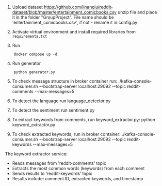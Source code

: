 1. Upload dataset https://github.com/linanqiu/reddit-dataset/blob/master/entertainment_comicbooks.csv
unzip file and place it in the folder "GroupProject". 
File name should be 'entertainment_comicbooks.csv', if not - rename it in config.py

2. Activate virtual environment and install required libraries from `requirements.txt`

3. Run 
```
    docker compose up -d
```

4. Run generator
```
    python generator.py
```

5. To check message structure in broker container run:
./kafka-console-consumer.sh --bootstrap-server localhost:29092 --topic reddit-comments --max-messages=5

6. To detect the language run language_detector.py

7. To detect the sentiment run sentiment.py

8. To extract keywords from comments, run keyword_extractor.py:
python keyword_extractor.py

9. To check extracted keywords, run in broker container:
./kafka-console-consumer.sh --bootstrap-server localhost:29092 --topic reddit-keywords --max-messages=5

The keyword extractor service:
- Reads messages from 'reddit-comments' topic
- Extracts the most common words (keywords) from each comment
- Sends results to 'reddit-keywords' topic
- Results include: comment ID, extracted keywords, and timestamp
